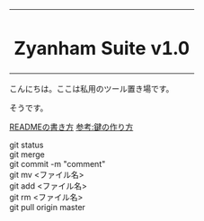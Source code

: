 <table style="width:100%">
<tr>
<th width="100%" colspan="6"><h1>Zyanham Suite v1.0</h2>
</th>
</table>
  
こんにちは。ここは私用のツール置き場です。

そうです。

[READMEの書き方](https://help.github.com/ja/github/writing-on-github/basic-writing-and-formatting-syntax)
[参考:鍵の作り方](https://qiita.com/drapon/items/441e18452b25060d61f1)

git status  
git merge  
git commit -m "comment"  
git mv <ファイル名>  
git add <ファイル名>  
git rm <ファイル名>  
git pull origin master  
